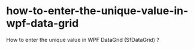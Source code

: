 # how-to-enter-the-unique-value-in-wpf-data-grid
How to enter the unique value in WPF DataGrid (SfDataGrid) ?
